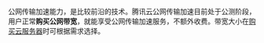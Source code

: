 公网传输加速能力，是比较前沿的技术。腾讯云公网传输加速目前处于公测阶段，用户正常**购买公网带宽**，就能享受公网传输加速服务，不额外收费。带宽大小在[购买云服务器](https://cloud.tencent.com/document/product/644/12631?)时可根据需求选择。
